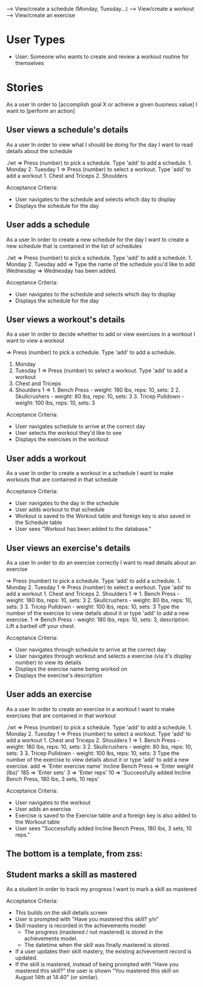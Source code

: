 --> View/create a schedule (Monday, Tuesday...)
--> View/create a workout
--> View/create an exercise

# User Types

* User: Someone who wants to create and review a workout routine for themselves

# Stories

As a user
In order to [accomplish goal X or achieve a given business value]
I want to [perform an action]

## User views a schedule's details

As a user
In order to view what I should be doing for the day
I want to read details about the schedule

./wt
  => Press (number) to pick a schedule.  Type 'add' to add a schedule.
    1. Monday
    2. Tuesday
  1
  => Press (number) to select a workout.  Type 'add' to add a workout
    1. Chest and Triceps
    2. Shoulders

Acceptance Criteria:
* User navigates to the schedule and selects which day to display
* Displays the schedule for the day

## User adds a schedule

As a user
In order to create a new schedule for the day
I want to create a new schedule that is contained in the list of schedules

./wt
  => Press (number) to pick a schedule.  Type 'add' to add a schedule.
    1. Monday
    2. Tuesday
  add
  => Type the name of the schedule you'd like to add
  Wednesday
  => Wednesday has been added.

Acceptance Criteria:
* User navigates to the schedule and selects which day to display
* Displays the schedule for the day

## User views a workout's details

As a user
In order to decide whether to add or view exercises in a workout
I want to view a workout

  => Press (number) to pick a schedule.  Type 'add' to add a schedule.
  1. Monday
  2. Tuesday
  1
  => Press (number) to select a workout.  Type 'add' to add a workout
  1. Chest and Triceps
  2. Shoulders
  1
  => 1. Bench Press - weight: 180 lbs, reps: 10, sets: 3
     2. Skullcrushers - weight: 80 lbs, reps: 10, sets: 3
     3. Tricep Pulldown - weight: 100 lbs, reps: 10, sets: 3

Acceptance Criteria:
* User navigates schedule to arrive at the correct day
* User selects the workout they'd like to see
* Displays the exercises in the workout

## User adds a workout

As a user
In order to create a workout in a schedule
I want to make workouts that are contained in that schedule

Acceptance Criteria:
* User navigates to the day in the schedule
* User adds workout to that schedule
* Workout is saved to the Workout table and foreign key is also saved in the Schedule table
* User sees "Workout has been added to the database."

## User views an exercise's details

As a user
In order to do an exercise correctly
I want to read details about an exercise

  => Press (number) to pick a schedule.  Type 'add' to add a schedule.
    1. Monday
    2. Tuesday
  1
  => Press (number) to select a workout.  Type 'add' to add a workout
    1. Chest and Triceps
    2. Shoulders
  1
  => 1. Bench Press - weight: 180 lbs, reps: 10, sets: 3
     2. Skullcrushers - weight: 80 lbs, reps: 10, sets: 3
     3. Tricep Pulldown - weight: 100 lbs, reps: 10, sets: 3
    Type the number of the exercise to view details about it or type 'add' to add a new exercise.
  1
  => Bench Press - weight: 180 lbs, reps: 10, sets: 3, description: Lift a barbell off your chest.

Acceptance Criteria:
* User navigates through schedule to arrive at the correct day
* User navigates through workout and selects a exercise (via it's display number) to view its details
* Displays the exercise name being worked on
* Displays the exercise's description

## User adds an exercise

As a user
In order to create an exercise in a workout
I want to make exercises that are contained in that workout

./wt
  => Press (number) to pick a schedule.  Type 'add' to add a schedule.
    1. Monday
    2. Tuesday
  1
  => Press (number) to select a workout.  Type 'add' to add a workout
    1. Chest and Triceps
    2. Shoulders
  1
  => 1. Bench Press - weight: 180 lbs, reps: 10, sets: 3
     2. Skullcrushers - weight: 80 lbs, reps: 10, sets: 3
     3. Tricep Pulldown - weight: 100 lbs, reps: 10, sets: 3
    Type the number of the exercise to view details about it or type 'add' to add a new exercise.
  add
  => 'Enter exercise name'
  Incline Bench Press
  => 'Enter weight (lbs)'
  185
  => 'Enter sets'
  3
  => 'Enter reps'
  10
  => 'Successfully added Incline Bench Press, 180 lbs, 3 sets, 10 reps'

Acceptance Criteria:
* User navigates to the workout
* User adds an exercise
* Exercise is saved to the Exercise table and a foreign key is also added to the Workout table
* User sees "Successfully added Incline Bench Press, 180 lbs, 3 sets, 10 reps."



## The bottom is a template, from zss:
## Student marks a skill as mastered

As a student
In order to track my progress
I want to mark a skill as mastered

Acceptance Criteria:
* This builds on the skill details screen
* User is prompted with "Have you mastered this skill? y/n"
* Skill mastery is recorded in the achievements model
  * The progress (mastered / not mastered) is stored in the achievements model.
  * The datetime when the skill was finally mastered is stored.
* If a user updates their skill mastery, the existing achievement record is updated.
* If the skill is mastered, instead of being prompted with "Have you mastered this skill?" the user is shown "You mastered this skill on August 14th at 14:40" (or similar).
